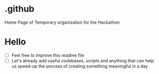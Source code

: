 # .github
Home Page of Temporary organization for the Hackathon

# Hello

- [ ] Feel free to improve this readme file
- [ ] Let's already add useful codebases, scripts and anything that can help us speed-up the process of creating something meaningful in a day
